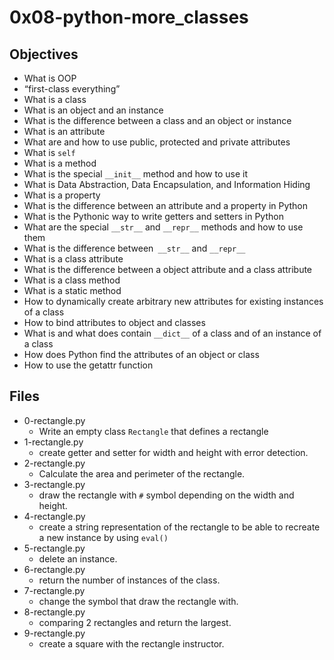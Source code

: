 # 0x08-python-more_classes

## Objectives
- What is OOP
- “first-class everything”
- What is a class
- What is an object and an instance
- What is the difference between a class and an object or instance
- What is an attribute
- What are and how to use public, protected and private attributes
- What is `self`
- What is a method
- What is the special `__init__` method and how to use it
- What is Data Abstraction, Data Encapsulation, and Information Hiding
- What is a property
- What is the difference between an attribute and a property in Python
- What is the Pythonic way to write getters and setters in Python
- What are the special `__str__` and `__repr__` methods and how to use them
- What is the difference between` __str__` and `__repr__`
- What is a class attribute
- What is the difference between a object attribute and a class attribute
- What is a class method
- What is a static method
- How to dynamically create arbitrary new attributes for existing instances of a class
- How to bind attributes to object and classes
- What is and what does contain `__dict__` of a class and of an instance of a class
- How does Python find the attributes of an object or class
- How to use the getattr function

## Files
- 0-rectangle.py
    * Write an empty class `Rectangle` that defines a rectangle
- 1-rectangle.py
    * create getter and setter for width and height with error detection.
- 2-rectangle.py
    * Calculate the area and perimeter of the rectangle.
- 3-rectangle.py
    * draw the rectangle with `#` symbol depending on the width and height.
- 4-rectangle.py
    * create a string representation of the rectangle to be able to recreate a new instance by using `eval()`
- 5-rectangle.py
    * delete an instance.
- 6-rectangle.py
    * return the number of instances of the class.
- 7-rectangle.py
    * change the symbol that draw the rectangle with.
- 8-rectangle.py
    * comparing 2 rectangles and return the largest.
- 9-rectangle.py
    * create a square with the rectangle instructor.

